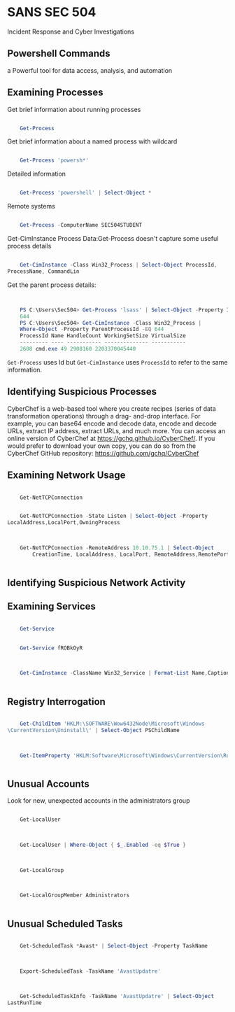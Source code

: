 # SANS SEC 504
Incident Response and Cyber Investigations

## Powershell Commands 
a Powerful tool for data access, analysis, and automation

## Examining Processes

Get brief information about running processes

``` powershell

    Get-Process

```
Get brief information about a named process with wildcard

``` powershell

    Get-Process 'powersh*'
```

Detailed information

``` powershell

    Get-Process 'powershell' | Select-Object *

```



Remote systems

``` powershell

    Get-Process -ComputerName SEC504STUDENT

```

Get-CimInstance Process Data:Get-Process doesn't capture some useful process details

``` powershell

    Get-CimInstance -Class Win32_Process | Select-Object ProcessId,
ProcessName, CommandLin

```


Get the parent process details:


``` powershell


    PS C:\Users\Sec504> Get-Process 'lsass' | Select-Object -Property Id
    644
    PS C:\Users\Sec504> Get-CimInstance -Class Win32_Process |
    Where-Object -Property ParentProcessId -EQ 644
    ProcessId Name HandleCount WorkingSetSize VirtualSize
    --------- ---- ----------- -------------- -----------
    2608 cmd.exe 49 2908160 2203370045440

```

<code>Get-Process</code> uses Id but <code>Get-CimInstance</code> uses <code>ProcessId</code> to refer to the same information.

## Identifying Suspicious Processes

CyberChef is a web-based tool where you create recipes (series of data transformation operations) through a drag-
and-drop interface. For example, you can base64 encode and decode data, encode and decode URLs, extract IP
address, extract URLs, and much more.
You can access an online version of CyberChef at https://gchq.github.io/CyberChef/. If you would prefer to
download your own copy, you can do so from the CyberChef GitHub repository:
https://github.com/gchq/CyberChef


## Examining Network Usage

``` powershell

    Get-NetTCPConnection

```


``` powershell

    Get-NetTCPConnection -State Listen | Select-Object -Property
LocalAddress,LocalPort,OwningProcess
    
```

``` powershell

    Get-NetTCPConnection -RemoteAddress 10.10.75.1 | Select-Object
        CreationTime, LocalAddress, LocalPort, RemoteAddress,RemotePort,OwningProcess, State
    
```

## Identifying Suspicious Network Activity

## Examining Services

``` powershell

    Get-Service
    
```

``` powershell
    Get-Service fROBkOyR
    
```

``` powershell

    Get-CimInstance -ClassName Win32_Service | Format-List Name,Caption,Description,PathName
    
```


## Registry Interrogation

``` powershell

    Get-ChildItem 'HKLM:\SOFTWARE\Wow6432Node\Microsoft\Windows
\CurrentVersion\Uninstall\' | Select-Object PSChildName
    
```

``` powershell

    Get-ItemProperty 'HKLM:Software\Microsoft\Windows\CurrentVersion\Run'
    
```


## Unusual Accounts
Look for new, unexpected accounts in the administrators group

``` powershell

    Get-LocalUser
    
```

``` powershell

    Get-LocalUser | Where-Object { $_.Enabled -eq $True }
    
```

``` powershell

    Get-LocalGroup
    
```

``` powershell

    Get-LocalGroupMember Administrators
    
```

## Unusual Scheduled Tasks


``` powershell

    Get-ScheduledTask *Avast* | Select-Object -Property TaskName
    
```

``` powershell

    Export-ScheduledTask -TaskName 'AvastUpdatre'
    
```

``` powershell

    Get-ScheduledTaskInfo -TaskName 'AvastUpdatre' | Select-Object
LastRunTime
    
```